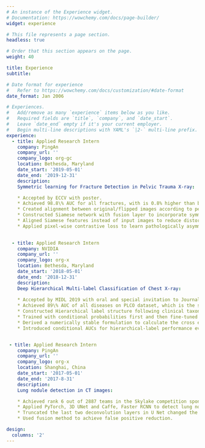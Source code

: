 ```yaml
---
# An instance of the Experience widget.
# Documentation: https://wowchemy.com/docs/page-builder/
widget: experience

# This file represents a page section.
headless: true

# Order that this section appears on the page.
weight: 40

title: Experience
subtitle:

# Date format for experience
#   Refer to https://wowchemy.com/docs/customization/#date-format
date_format: Jan 2006

# Experiences.
#   Add/remove as many `experience` items below as you like.
#   Required fields are `title`, `company`, and `date_start`.
#   Leave `date_end` empty if it's your current employer.
#   Begin multi-line descriptions with YAML's `|2-` multi-line prefix.
experience:
  - title: Applied Research Intern
    company: PingAn
    company_url: ''
    company_logo: org-gc
    location: Bethesda, Maryland
    date_start: '2019-05-01'
    date_end: '2019-12-31'
    description:
    Symmetric learning for Fracture Detection in Pelvic Trauma X-ray:

    * Accepted by ECCV with poster.
    * Achieved 98.8\% AUC for all fractures, with is 0.8% higher than baseline model.
    * Created alignment between original/flipped images according to pelvic structure landmark detection.
    * Constructed Siamese network with fusion layer to incorporate symmetric information.
    * Aligned Siamese features instead of input images to reduce distortion artifacts.
    * Applied pixel-wise contrastive loss to learn pathologically asymmetric information explicitly.

        
  - title: Applied Research Intern
    company: NVIDIA
    company_url: ''
    company_logo: org-x
    location: Bethesda, Maryland
    date_start: '2018-05-01'
    date_end: '2018-12-31'
    description: 
    Deep Hierarchical Multi-label Classification of Chest X-ray:
    
    * Accepted by MIDL 2019 with oral and special invitation to Journal Medical Image Analysis.
    * Achieved 89\% AUC of all diseases on PLCO dataset, which is the state of the art.
    * Constructed Hierarchical label structure following clinical taxonomy.
    * Trained with conditional probabilities first and then fine-tuned with full probabilities training.
    * Derived a numerically stable formulation to calculate the cross entropy loss using full probabilities.
    * Introduced conditional AUCs for hierarchical-label performance evaluation.


 - title: Applied Research Intern
    company: PingAn
    company_url: ''
    company_logo: org-x
    location: Shanghai, China
    date_start: '2017-05-01'
    date_end: '2017-8-31'
    description: 
    Lung nodule detection in CT images:

    * Achieved rank 6 out of 2887 teams in the Skylake competition sponsored by Intel and Alibaba.
    * Applied PyTorch, 3D UNet and Caffe, Faster RCNN to detect lung nodules in 1000 CT scans.
    * Truncated the last two deconvolution layers in U Net changed the output as RPN structure and added new output branches before every deconvolution layer. 
    * Used fusion method to achieve false positive reduction.

design:
  columns: '2'
---
```

